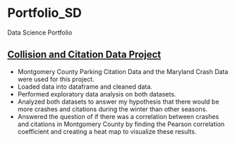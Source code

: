 # Portfolio_SD
Data Science Portfolio
## [Collision and Citation Data Project](https://github.com/sedenl/Collision-and-Citation-Data-Project)
- Montgomery County Parking Citation Data and the Maryland Crash Data were used for this project.
- Loaded data into dataframe and cleaned data.
- Performed exploratory data analysis on both datasets.
- Analyzed both datasets to answer my hypothesis that there would be more crashes and citations during the winter than other seasons.
- Answered the question of if there was a correlation between crashes and citations in Montgomery County by finding the Pearson correlation coefficient and creating a heat map to visualize these results.
